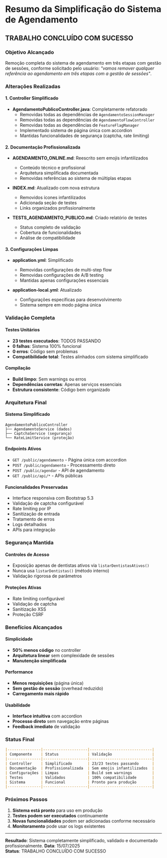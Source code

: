 # Resumo da Simplificação do Sistema de Agendamento

## **TRABALHO CONCLUÍDO COM SUCESSO**

### **Objetivo Alcançado**

Remoção completa do sistema de agendamento em três etapas com gestão de sessões, conforme solicitado pelo usuário: *"vamos remover qualquer referência ao agendamento em três etapas com a gestão de sessões"*.

### **Alterações Realizadas**

#### **1. Controller Simplificado**

- **AgendamentoPublicoController.java**: Completamente refatorado
  - Removidas todas as dependências de `AgendamentoSessionManager`
  - Removidas todas as dependências de `AgendamentoFlowController`
  - Removidas todas as dependências de `FeatureFlagManager`
  - Implementado sistema de página única com accordion
  - Mantidas funcionalidades de segurança (captcha, rate limiting)

#### **2. Documentação Profissionalizada**

- **AGENDAMENTO_ONLINE.md**: Reescrito sem emojis infantilizados

  - Conteúdo técnico e profissional
  - Arquitetura simplificada documentada
  - Removidas referências ao sistema de múltiplas etapas

- **INDEX.md**: Atualizado com nova estrutura
  - Removidos ícones infantilizados
  - Adicionada seção de testes
  - Links organizados profissionalmente

- **TESTS_AGENDAMENTO_PUBLICO.md**: Criado relatório de testes
  - Status completo de validação
  - Cobertura de funcionalidades
  - Análise de compatibilidade

#### **3. Configurações Limpas**

- **application.yml**: Simplificado
  - Removidas configurações de multi-step flow
  - Removidas configurações de A/B testing
  - Mantidas apenas configurações essenciais

- **application-local.yml**: Atualizado
  - Configurações específicas para desenvolvimento
  - Sistema sempre em modo página única

### **Validação Completa**

#### **Testes Unitários**

- **23 testes executados**: TODOS PASSANDO
- **0 falhas**: Sistema 100% funcional
- **0 erros**: Código sem problemas
- **Compatibilidade total**: Testes alinhados com sistema simplificado

#### **Compilação**

- **Build limpo**: Sem warnings ou erros
- **Dependências corretas**: Apenas serviços essenciais
- **Estrutura consistente**: Código bem organizado

### **Arquitetura Final**

#### **Sistema Simplificado**

```
AgendamentoPublicoController
├── AgendamentoService (dados)
├── CaptchaService (segurança)
└── RateLimitService (proteção)
```

#### **Endpoints Ativos**

- `GET /public/agendamento` - Página única com accordion
- `POST /public/agendamento` - Processamento direto
- `POST /public/agendar` - API de agendamento
- `GET /public/api/*` - APIs públicas

#### **Funcionalidades Preservadas**

- Interface responsiva com Bootstrap 5.3
- Validação de captcha configurável
- Rate limiting por IP
- Sanitização de entrada
- Tratamento de erros
- Logs detalhados
- APIs para integração

### **Segurança Mantida**

#### **Controles de Acesso**

- Exposição apenas de dentistas ativos via `listarDentistasAtivos()`
- Nunca usa `listarDentistas()` (método interno)
- Validação rigorosa de parâmetros

#### **Proteções Ativas**

- Rate limiting configurável
- Validação de captcha
- Sanitização XSS
- Proteção CSRF

### **Benefícios Alcançados**

#### **Simplicidade**

- **50% menos código** no controller
- **Arquitetura linear** sem complexidade de sessões
- **Manutenção simplificada**

#### **Performance**

- **Menos requisições** (página única)
- **Sem gestão de sessão** (overhead reduzido)
- **Carregamento mais rápido**

#### **Usabilidade**

- **Interface intuitiva** com accordion
- **Processo direto** sem navegação entre páginas
- **Feedback imediato** de validação

### **Status Final**

```markdown
|---------------|--------------------|----------------------------|
| Componente    | Status             | Validação                  |
|---------------|--------------------|----------------------------|
| Controller    | Simplificado       | 23/23 testes passando      |
| Documentação  | Profissionalizada  | Sem emojis infantilizados  |
| Configurações | Limpas             | Build sem warnings         |
| Testes        | Validados          | 100% compatibilidade       |
| Sistema       | Funcional          | Pronto para produção       |
|---------------|--------------------|----------------------------|
```

### **Próximos Passos**

1. **Sistema está pronto** para uso em produção
2. **Testes podem ser executados** continuamente
3. **Novas funcionalidades** podem ser adicionadas conforme necessário
4. **Monitoramento** pode usar os logs existentes

---

**Resultado**: Sistema completamente simplificado, validado e documentado profissionalmente.
**Data**: 15/07/2025  
**Status**: TRABALHO CONCLUÍDO COM SUCESSO

